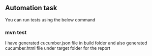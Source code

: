 ## Automation  task

You can run tests using  the below command 
### mvn test 

I have generated cucumber.json file in build folder and also generated cucumber.html file under target folder for the report
